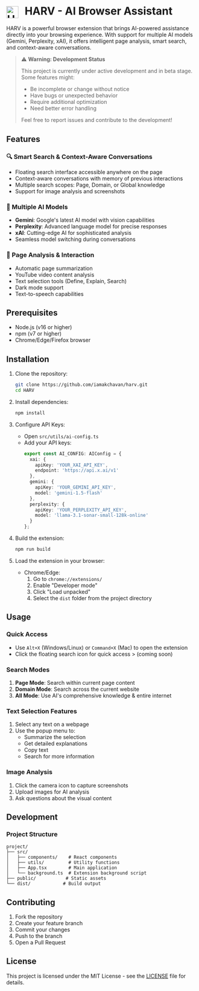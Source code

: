 # <img src="https://hebbkx1anhila5yf.public.blob.vercel-storage.com/extension_icon%20(4)-6Wye0wySEvOe9CE7mSoAVG5mEWUqc7.png" alt="HARV Logo" width="32" height="32" style="vertical-align: middle; margin-right: 10px;"> HARV - AI Browser Assistant

HARV is a powerful browser extension that brings AI-powered assistance directly into your browsing experience. With support for multiple AI models (Gemini, Perplexity, xAI), it offers intelligent page analysis, smart search, and context-aware conversations.


> ⚠️ **Warning: Development Status**
> 
> This project is currently under active development and in beta stage. Some features might:
> - Be incomplete or change without notice
> - Have bugs or unexpected behavior
> - Require additional optimization
> - Need better error handling
>
> Feel free to report issues and contribute to the development!



## Features

### 🔍 Smart Search & Context-Aware Conversations
- Floating search interface accessible anywhere on the page
- Context-aware conversations with memory of previous interactions
- Multiple search scopes: Page, Domain, or Global knowledge
- Support for image analysis and screenshots

### 🤖 Multiple AI Models
- **Gemini**: Google's latest AI model with vision capabilities
- **Perplexity**: Advanced language model for precise responses
- **xAI**: Cutting-edge AI for sophisticated analysis
- Seamless model switching during conversations

### 📑 Page Analysis & Interaction
- Automatic page summarization
- YouTube video content analysis
- Text selection tools (Define, Explain, Search)
- Dark mode support
- Text-to-speech capabilities

## Prerequisites

- Node.js (v16 or higher)
- npm (v7 or higher)
- Chrome/Edge/Firefox browser

## Installation

1. Clone the repository:
   ```bash
   git clone https://github.com/iamakchavan/harv.git
   cd HARV
   ```

2. Install dependencies:
   ```bash
   npm install
   ```

3. Configure API Keys:
   - Open `src/utils/ai-config.ts`
   - Add your API keys:
     ```typescript
     export const AI_CONFIG: AIConfig = {
       xai: {
         apiKey: 'YOUR_XAI_API_KEY',
         endpoint: 'https://api.x.ai/v1'
       },
       gemini: {
         apiKey: 'YOUR_GEMINI_API_KEY',
         model: 'gemini-1.5-flash'
       },
       perplexity: {
         apiKey: 'YOUR_PERPLEXITY_API_KEY',
         model: 'llama-3.1-sonar-small-128k-online'
       }
     };
     ```

4. Build the extension:
   ```bash
   npm run build
   ```

5. Load the extension in your browser:
   - Chrome/Edge:
     1. Go to `chrome://extensions/`
     2. Enable "Developer mode"
     3. Click "Load unpacked"
     4. Select the `dist` folder from the project directory

## Usage

### Quick Access
- Use `Alt+X` (Windows/Linux) or `Command+X` (Mac) to open the extension
- Click the floating search icon for quick access > (coming soon)

### Search Modes
1. **Page Mode**: Search within current page content
2. **Domain Mode**: Search across the current website
3. **All Mode**: Use AI's comprehensive knowledge & entire internet

### Text Selection Features
1. Select any text on a webpage
2. Use the popup menu to:
   - Summarize the selection
   - Get detailed explanations
   - Copy text
   - Search for more information

### Image Analysis
1. Click the camera icon to capture screenshots
2. Upload images for AI analysis
3. Ask questions about the visual content

## Development

### Project Structure
```
project/
├── src/
│   ├── components/    # React components
│   ├── utils/         # Utility functions
│   ├── App.tsx        # Main application
│   └── background.ts  # Extension background script
├── public/           # Static assets
└── dist/            # Build output
```



## Contributing

1. Fork the repository
2. Create your feature branch
3. Commit your changes 
4. Push to the branch 
5. Open a Pull Request

## License

This project is licensed under the MIT License - see the [LICENSE](LICENSE) file for details.